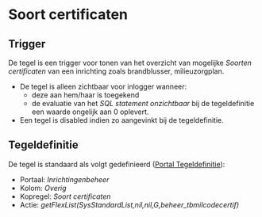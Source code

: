 # Soort certificaten

## Trigger

De tegel is een trigger voor tonen van het overzicht van mogelijke *Soorten certificaten* van een inrichting zoals brandblusser, milieuzorgplan.

* De tegel is alleen zichtbaar voor inlogger wanneer:
  * deze aan hem/haar is toegekend
  * de evaluatie van het *SQL statement onzichtbaar* bij de tegeldefinitie een waarde ongelijk aan 0 oplevert.
* Een tegel is disabled indien zo aangevinkt bij de tegeldefinitie.

## Tegeldefinitie

De tegel is standaard als volgt gedefinieerd ([Portal Tegeldefinitie](/docs/instellen_inrichten/portaldefinitie/portal_tegel.md)):

* Portaal: *Inrichtingenbeheer*
* Kolom: *Overig*
* Kopregel: *Soort certificaten*
* Actie: *getFlexList(SysStandardList,nil,nil,G,beheer_tbmilcodecertif)*
